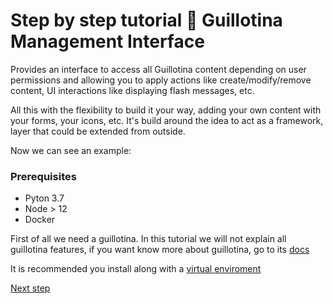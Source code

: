 # Step by step tutorial 🔌 Guillotina Management Interface

Provides an interface to access all Guillotina content depending on user permissions and allowing you to apply actions like create/modify/remove content, UI interactions like displaying flash messages, etc.

All this with the flexibility to build it your way, adding your own content with your forms, your icons, etc. It's build around the idea to act as a framework,
layer that could be extended from outside.

Now we can see an example: 


### Prerequisites
- Pyton 3.7
- Node > 12
- Docker

First of all we need a guillotina. In this tutorial we will not explain all guillotina features, if you want know more about guillotina, go to its <a href="https://guillotina.readthedocs.io/en/latest/index.html"> docs </a>

It is recommended you install along with a <a href="https://docs.python.org/3/library/venv.html"> virtual enviroment </a>


[Next step](step-1-install-guillotina.md)
